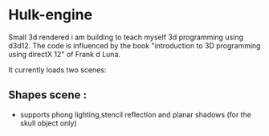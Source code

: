# Hulk-engine

Small 3d rendered i am building to teach myself 3d programming using d3d12. The code is influenced by the book "introduction to 3D programming using directX 12" of Frank d Luna.

It currently loads two scenes:

## Shapes scene :
- supports phong lighting,stencil reflection and planar shadows (for the skull object only)

